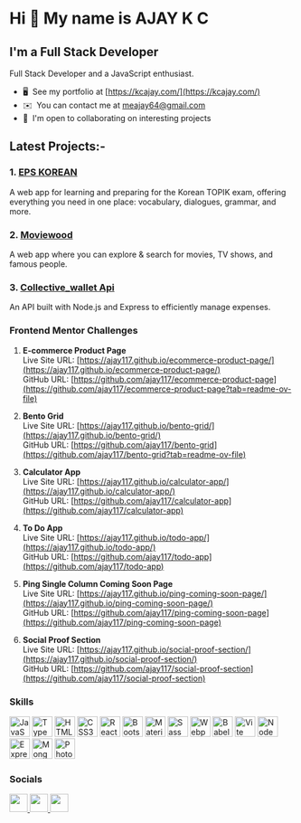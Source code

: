 Hi 👋 My name is AJAY K C
=========================

I'm a Full Stack Developer
--------------------------

 Full Stack Developer and a JavaScript enthusiast.

*   🖥️  See my portfolio at [https://kcajay.com/](https://kcajay.com/)
*   ✉️  You can contact me at [meajay64@gmail.com](mailto:meajay64@gmail.com)
*   🤝  I'm open to collaborating on interesting projects

## Latest Projects:-

### 1. [EPS KOREAN](https://epskorean.netlify.app/)
A web app for learning and preparing for the Korean TOPIK exam, offering everything you need in one place: vocabulary, dialogues, grammar, and more.

### 2. [Moviewood](https://github.com/ajay117/moviewood)
 A web app where you can explore & search for movies, TV shows, and famous people.
 
### 3. [Collective_wallet Api](https://github.com/ajay117/collective_wallet_api)
An API built with Node.js and Express to efficiently manage expenses.

### Frontend Mentor Challenges

1. **E-commerce Product Page**  
   Live Site URL: [https://ajay117.github.io/ecommerce-product-page/](https://ajay117.github.io/ecommerce-product-page/)  
   GitHub URL: [https://github.com/ajay117/ecommerce-product-page](https://github.com/ajay117/ecommerce-product-page?tab=readme-ov-file)

2. **Bento Grid**  
   Live Site URL: [https://ajay117.github.io/bento-grid/](https://ajay117.github.io/bento-grid/)  
   GitHub URL: [https://github.com/ajay117/bento-grid](https://github.com/ajay117/bento-grid?tab=readme-ov-file)

3. **Calculator App**  
   Live Site URL: [https://ajay117.github.io/calculator-app/](https://ajay117.github.io/calculator-app/)  
   GitHub URL: [https://github.com/ajay117/calculator-app](https://github.com/ajay117/calculator-app)

4. **To Do App**  
   Live Site URL: [https://ajay117.github.io/todo-app/](https://ajay117.github.io/todo-app/)  
   GitHub URL: [https://github.com/ajay117/todo-app](https://github.com/ajay117/todo-app)

5. **Ping Single Column Coming Soon Page**  
   Live Site URL: [https://ajay117.github.io/ping-coming-soon-page/](https://ajay117.github.io/ping-coming-soon-page/)  
   GitHub URL: [https://github.com/ajay117/ping-coming-soon-page](https://github.com/ajay117/ping-coming-soon-page)

6. **Social Proof Section**  
   Live Site URL: [https://ajay117.github.io/social-proof-section/](https://ajay117.github.io/social-proof-section/)  
   GitHub URL: [https://github.com/ajay117/social-proof-section](https://github.com/ajay117/social-proof-section)


### Skills 
<p align="left">
<a href="https://developer.mozilla.org/en-US/docs/Web/JavaScript" target="_blank" rel="noreferrer"><img src="https://raw.githubusercontent.com/danielcranney/readme-generator/main/public/icons/skills/javascript-colored.svg" width="36" height="36" alt="JavaScript" /></a>
 <a href="https://www.typescriptlang.org/" target="_blank" rel="noreferrer"><img src="https://raw.githubusercontent.com/danielcranney/readme-generator/main/public/icons/skills/typescript-colored.svg" width="36" height="36" alt="TypeScript" /></a>
<a href="https://developer.mozilla.org/en-US/docs/Glossary/HTML5" target="_blank" rel="noreferrer"><img src="https://raw.githubusercontent.com/danielcranney/readme-generator/main/public/icons/skills/html5-colored.svg" width="36" height="36" alt="HTML5" /></a>
<a href="https://www.w3.org/TR/CSS/#css" target="_blank" rel="noreferrer"><img src="https://raw.githubusercontent.com/danielcranney/readme-generator/main/public/icons/skills/css3-colored.svg" width="36" height="36" alt="CSS3" /></a>
<a href="https://reactjs.org/" target="_blank" rel="noreferrer"><img src="https://raw.githubusercontent.com/danielcranney/readme-generator/main/public/icons/skills/react-colored.svg" width="36" height="36" alt="React" /></a>
<a href="https://getbootstrap.com/" target="_blank" rel="noreferrer"><img src="https://raw.githubusercontent.com/danielcranney/readme-generator/main/public/icons/skills/bootstrap-colored.svg" width="36" height="36" alt="Bootstrap" /></a>
<a href="https://mui.com/" target="_blank" rel="noreferrer"><img src="https://raw.githubusercontent.com/danielcranney/readme-generator/main/public/icons/skills/materialui-colored.svg" width="36" height="36" alt="Material UI" /></a>
<a href="https://sass-lang.com/" target="_blank" rel="noreferrer"><img src="https://raw.githubusercontent.com/danielcranney/readme-generator/main/public/icons/skills/sass-colored.svg" width="36" height="36" alt="Sass" /></a>
<a href="https://webpack.js.org/" target="_blank" rel="noreferrer"><img src="https://raw.githubusercontent.com/danielcranney/readme-generator/main/public/icons/skills/webpack-colored.svg" width="36" height="36" alt="Webpack" /></a>
<a href="https://babeljs.io/" target="_blank" rel="noreferrer"><img src="https://raw.githubusercontent.com/danielcranney/readme-generator/main/public/icons/skills/babel-colored.svg" width="36" height="36" alt="Babel" /></a>
<a href="https://vitejs.dev/" target="_blank" rel="noreferrer"><img src="https://raw.githubusercontent.com/danielcranney/readme-generator/main/public/icons/skills/vite-colored.svg" width="36" height="36" alt="Vite" /></a>
<a href="https://nodejs.org/en/" target="_blank" rel="noreferrer"><img src="https://raw.githubusercontent.com/danielcranney/readme-generator/main/public/icons/skills/nodejs-colored.svg" width="36" height="36" alt="NodeJS" /></a>
<a href="https://expressjs.com/" target="_blank" rel="noreferrer"><img src="https://raw.githubusercontent.com/danielcranney/readme-generator/main/public/icons/skills/express-colored.svg" width="36" height="36" alt="Express" /></a>
<a href="https://www.mongodb.com/" target="_blank" rel="noreferrer"><img src="https://raw.githubusercontent.com/danielcranney/readme-generator/main/public/icons/skills/mongodb-colored.svg" width="36" height="36" alt="MongoDB" /></a>
<a href="https://www.adobe.com/uk/products/photoshop.html" target="_blank" rel="noreferrer"><img src="https://raw.githubusercontent.com/danielcranney/readme-generator/main/public/icons/skills/photoshop-colored.svg" width="36" height="36" alt="Photoshop" /></a>
</p>
    
### Socials

<p align="left">
  <a href="https://www.github.com/ajay117" target="_blank" rel="noreferrer">
    <img src="https://raw.githubusercontent.com/danielcranney/readme-generator/main/public/icons/socials/github.svg" width="32" height="32" />
  </a>
  <a href="https://www.linkedin.com/in/ajay-k-c-a89304186/" target="_blank" rel="noreferrer">
    <img src="https://raw.githubusercontent.com/danielcranney/readme-generator/main/public/icons/socials/linkedin.svg" width="32" height="32" />
  </a>
  <a href="https://twitter.com/AjayInTech" target="_blank" rel="noreferrer">
    <img src="https://raw.githubusercontent.com/danielcranney/readme-generator/main/public/icons/socials/twitter.svg" width="32" height="32" />
  </a>
</p>

